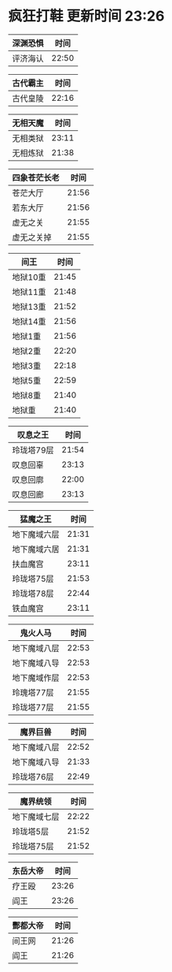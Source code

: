 # 疯狂打鞋 更新时间 23:26

| 深渊恐惧   | 时间    |
|--------|-------|
| 评济海认 | 22:50 |

| 古代霸主   | 时间    |
|--------|-------|
| 古代皇陵 | 22:16 |

| 无相天魔   | 时间    |
|--------|-------|
| 无相类狱 | 23:11 |
| 无相炼狱 | 21:38 |

| 四象苍茫长老   | 时间    |
|--------|-------|
| 苍茫大厅 | 21:56 |
| 若东大厅 | 21:56 |
| 虚无之关 | 21:55 |
| 虚无之关掉 | 21:55 |

| 间王   | 时间    |
|--------|-------|
| 地狱10重 | 21:45 |
| 地狱11重 | 21:48 |
| 地狱13重 | 21:52 |
| 地狱14重 | 21:56 |
| 地狱1重 | 21:56 |
| 地狱2重 | 22:20 |
| 地狱3重 | 22:18 |
| 地狱5重 | 22:59 |
| 地狱8重 | 21:40 |
| 地狱重 | 21:40 |

| 叹息之王   | 时间    |
|--------|-------|
| 玲珑塔79层 | 21:54 |
| 叹息回辜 | 23:13 |
| 叹息回廓 | 22:00 |
| 叹息回廊 | 23:13 |

| 猛魔之王   | 时间    |
|--------|-------|
| 地下魔域六层 | 21:31 |
| 地下魔域六居 | 21:31 |
| 扶血魔宫 | 23:11 |
| 玲珑塔75层 | 21:53 |
| 玲珑塔78层 | 22:44 |
| 铁血魔宫 | 23:11 |

| 鬼火人马   | 时间    |
|--------|-------|
| 地下魔域八层 | 22:53 |
| 地下魔域八导 | 22:53 |
| 地下魔域作层 | 22:53 |
| 玲瑰塔77层 | 21:55 |
| 玲珑塔77层 | 21:55 |

| 魔界巨兽   | 时间    |
|--------|-------|
| 地下魔域八层 | 22:52 |
| 地下魔域八导 | 21:33 |
| 玲珑塔76层 | 22:49 |

| 魔界统领   | 时间    |
|--------|-------|
| 地下魔域七层 | 22:22 |
| 玲珑塔5层 | 21:52 |
| 玲珑塔75层 | 21:52 |

| 东岳大帝   | 时间    |
|--------|-------|
| 疗王殴 | 23:26 |
| 阎王 | 23:26 |

| 酆都大帝   | 时间    |
|--------|-------|
| 间王网 | 21:26 |
| 阎王 | 21:26 |
